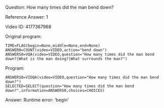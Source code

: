 Question: How many times did the man bend down?

Reference Answer: 1

Video ID: 4177367968

Original program:

```
TIME=FLAG(begin=None,middle=None,end=None)
ANSWER0=COUNT(video=VIDEO,action="bend down")
ANSWERS0=VQA(video=VIDEO,question="How many times did the man bend down?|What is the man doing?|What surrounds the man?")
```
Program:

```
ANSWERS0=VIDQA(video=VIDEO,question="How many times did the man bend down?")
SELECTED=SELECT(question="How many times did the man bend down?",information=ANSWERS0,choices=CHOICES)
```
Answer: Runtime error: 'begin'

